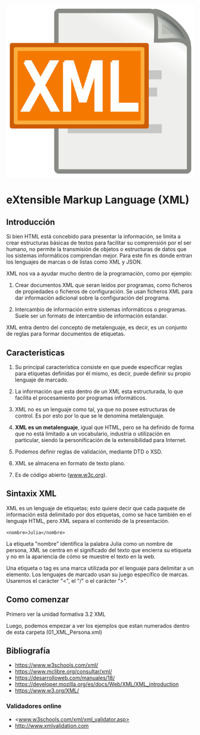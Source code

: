 ![XML](img/xml.png "Aprende XML!!")

# eXtensible Markup Language (XML)

## Introducción

Si bien HTML está concebido para presentar la información, se limita a crear estructuras básicas de textos para facilitar su comprensión por el ser humano, no permite la transmisión de objetos o estructuras de datos que los sistemas informáticos comprendan mejor. Para este fin es donde entran los lenguajes de marcas o de listas como XML y JSON.

XML nos va a ayudar mucho dentro de la programación, como por ejemplo:

1. Crear documentos XML que seran leidos por programas, como ficheros de propiedades o ficheros de configuración. Se usan ficheros XML para dar información adicional sobre la configuración del programa. 

2. Intercambio de información entre sistemas informáticos o programas. Suele ser un formato de intercambio de información estandar.

XML entra dentro del concepto de metalenguaje, es decir, es un conjunto de reglas para formar documentos de etiquetas.

## Caracteristicas

1. Su principal característica consiste en que puede especificar reglas para etiquetas definidas por él mismo, es decir, puede definir su propio lenguaje de marcado.

2. La información que esta dentro de un XML esta estructurada, lo que facilita el procesamiento por programas informáticos.

3. XML no es un lenguaje como tal, ya que no posee estructuras de control. Es por esto por lo que se le denomina metalenguaje.

4. <b>XML es un metalenguaje</b>, igual que HTML, pero se ha definido de forma que no está limitado a un vocabulario, industria o utilización en particular, siendo la personificación de la extensibilidad para Internet.

5. Podemos definir reglas de validación, mediante DTD o XSD.

6. XML se almacena en formato de texto plano.

7. Es de código abierto (www.w3c.org).

## Sintaxix XML

XML es un lenguaje de etiquetas; esto quiere decir que cada paquete de información está delimitado por dos etiquetas, como se hace también en el lenguaje HTML, pero XML separa el contenido de la presentación.

    <nombre>Julia</nombre>

La etiqueta "nombre" identifica la palabra Julia como un nombre de persona, XML se centra en el significado del texto que encierra su etiqueta y no en la apariencia de cómo se muestre el texto en la web.

Una etiqueta o tag es una marca utilizada por el lenguaje para delimitar a un elemento. Los lenguajes de marcado usan su juego específico de marcas. Usaremos el carácter "<", el "/" o el carácter ">".

## Como comenzar
Primero ver la unidad formativa 3.2 XML

Luego, podemos empezar a ver los ejemplos que estan numerados dentro de esta carpeta (01_XML_Persona.xml)

## Bibliografía

- <https://www.w3schools.com/xml/>
- <https://www.mclibre.org/consultar/xml/>
- <https://desarrolloweb.com/manuales/18/>
- <https://developer.mozilla.org/es/docs/Web/XML/XML_introduction>
- <https://www.w3.org/XML/>

### Validadores online

- <www.w3schools.com/xml/xml_validator.asp>
- <http://www.xmlvalidation.com> 




